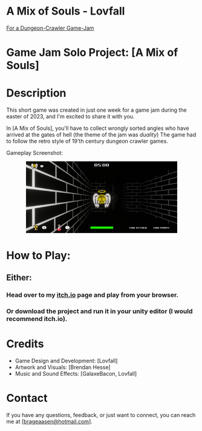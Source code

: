 # A Mix of Souls - Lovfall
[For a Dungeon-Crawler Game-Jam](https://itch.io/jam/dcjam2023)

# Game Jam Solo Project: [A Mix of Souls]

# Description
This short game was created in just one week for a game jam during the easter of 2023, and I'm excited to share it with you.

In [A Mix of Souls], you'll have to collect wrongly sorted angles who have arrived at the gates of hell (the theme of the jam was *duality*)
The game had to follow the retro style of 19'th century dungeon crawler games.


Gameplay Screenshot:
<div align="center">
    <img src="/Assets/Sprites/gameplayScreenshot.png" width="400px"</img> 
</div>


# How to Play:
## Either:
### Head over to my [itch.io](https://lovfall.itch.io/) page and play from your browser.
### Or download the project and run it in your unity editor (I would recommend itch.io).

# Credits
- Game Design and Development: [Lovfall]
- Artwork and Visuals: [Brendan Hesse]
- Music and Sound Effects: [GalaxeBacon, Lovfall]

# Contact
If you have any questions, feedback, or just want to connect, you can reach me at [brageaasen@hotmail.com].
